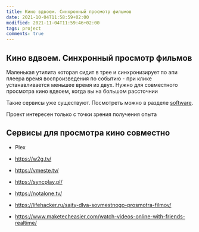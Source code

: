 ```yaml
---
title: Кино вдвоем. Синхронный просмотр фильмов
date: 2021-10-04T11:58:59+02:00
modified: 2021-11-04T11:59:46+02:00
tags: project
comments: true
---
```


## Кино вдвоем. Синхронный просмотр фильмов
Маленькая утилита которая сидит в трее и синхронизирует по апи плеера время воспроизведения по событию - при клике устанавливается меньшее время из двух. Нужно для совместного просмотра кино вдвоем, когда вы на большом рассточнии

Такие сервисы уже существуют. Посмотреть можно в разделе [software](../software/kino-vdvoem). 

Проект интересен только с точки зрения получения опыта

## Сервисы для просмотра кино совместно

- Plex
- <https://w2g.tv/>
- <https://vmeste.tv/>
- <https://syncplay.pl/>
- <https://notalone.tv/>

- <https://lifehacker.ru/sajty-dlya-sovmestnogo-prosmotra-filmov/>
- <https://www.maketecheasier.com/watch-videos-online-with-friends-realtime/>
